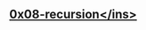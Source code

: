 ## <ins> 0x08-[recursion](https://www.javatpoint.com/recursion-in-c#:~:text=Recursion%20is%20the%20process%20which,several%20numbers%20of%20recursive%20calls.)</ins>
